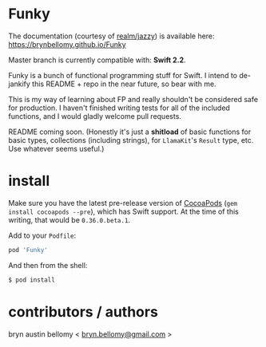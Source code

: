 
# Funky

The documentation (courtesy of [realm/jazzy](https://github.com/realm/jazzy)) is available here: <https://brynbellomy.github.io/Funky>

Master branch is currently compatible with: **Swift 2.2**.

Funky is a bunch of functional programming stuff for Swift.  I intend to de-jankify this README + repo in the near future, so bear with me.

This is my way of learning about FP and really shouldn't be considered safe for production.  I haven't finished writing tests for all of the included functions, and I would gladly welcome pull requests.

README coming soon.  (Honestly it's just a **shitload** of basic functions for basic types, collections (including strings), for `LlamaKit`'s `Result` type, etc.  Use whatever seems useful.)

# install

Make sure you have the latest pre-release version of [CocoaPods](http://cocoapods.org) (`gem install cocoapods --pre`), which has Swift support.  At the time of this writing, that would be `0.36.0.beta.1`.

Add to your `Podfile`:

```ruby
pod 'Funky'
```

And then from the shell:

```sh
$ pod install
```


# contributors / authors


bryn austin bellomy < <bryn.bellomy@gmail.com> >
